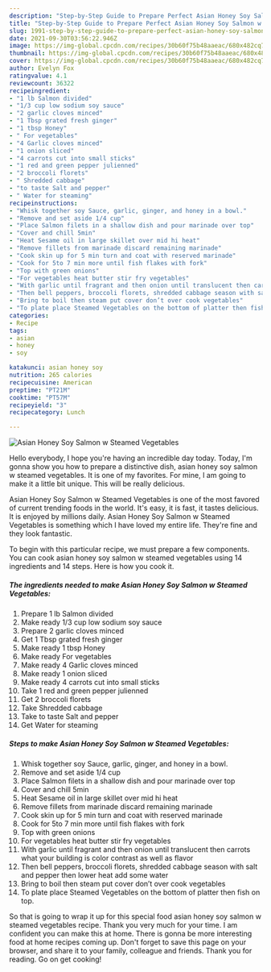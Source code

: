 ```yaml
---
description: "Step-by-Step Guide to Prepare Perfect Asian Honey Soy Salmon w Steamed Vegetables"
title: "Step-by-Step Guide to Prepare Perfect Asian Honey Soy Salmon w Steamed Vegetables"
slug: 1991-step-by-step-guide-to-prepare-perfect-asian-honey-soy-salmon-w-steamed-vegetables
date: 2021-09-30T03:56:22.946Z
image: https://img-global.cpcdn.com/recipes/30b60f75b48aaeac/680x482cq70/asian-honey-soy-salmon-w-steamed-vegetables-recipe-main-photo.jpg
thumbnail: https://img-global.cpcdn.com/recipes/30b60f75b48aaeac/680x482cq70/asian-honey-soy-salmon-w-steamed-vegetables-recipe-main-photo.jpg
cover: https://img-global.cpcdn.com/recipes/30b60f75b48aaeac/680x482cq70/asian-honey-soy-salmon-w-steamed-vegetables-recipe-main-photo.jpg
author: Evelyn Fox
ratingvalue: 4.1
reviewcount: 36322
recipeingredient:
- "1 lb Salmon divided"
- "1/3 cup low sodium soy sauce"
- "2 garlic cloves minced"
- "1 Tbsp grated fresh ginger"
- "1 tbsp Honey"
- " For vegetables"
- "4 Garlic cloves minced"
- "1 onion sliced"
- "4 carrots cut into small sticks"
- "1 red and green pepper julienned"
- "2 broccoli florets"
- " Shredded cabbage"
- "to taste Salt and pepper"
- " Water for steaming"
recipeinstructions:
- "Whisk together soy Sauce, garlic, ginger, and honey in a bowl."
- "Remove and set aside 1/4 cup"
- "Place Salmon filets in a shallow dish and pour marinade over top"
- "Cover and chill 5min"
- "Heat Sesame oil in large skillet over mid hi heat"
- "Remove fillets from marinade discard remaining marinade"
- "Cook skin up for 5 min turn and coat with reserved marinade"
- "Cook for 5to 7 min more until fish flakes with fork"
- "Top with green onions"
- "For vegetables heat butter stir fry vegetables"
- "With garlic until fragrant and then onion until translucent then carrots what your building is color contrast as well as flavor"
- "Then bell peppers, broccoli florets, shredded cabbage season with salt and pepper then lower heat add some water"
- "Bring to boil then steam put cover don’t over cook vegetables"
- "To plate place Steamed Vegetables on the bottom of platter then fish on top."
categories:
- Recipe
tags:
- asian
- honey
- soy

katakunci: asian honey soy 
nutrition: 265 calories
recipecuisine: American
preptime: "PT21M"
cooktime: "PT57M"
recipeyield: "3"
recipecategory: Lunch

---
```



![Asian Honey Soy Salmon w Steamed Vegetables](https://img-global.cpcdn.com/recipes/30b60f75b48aaeac/680x482cq70/asian-honey-soy-salmon-w-steamed-vegetables-recipe-main-photo.jpg)

Hello everybody, I hope you're having an incredible day today. Today, I'm gonna show you how to prepare a distinctive dish, asian honey soy salmon w steamed vegetables. It is one of my favorites. For mine, I am going to make it a little bit unique. This will be really delicious.



Asian Honey Soy Salmon w Steamed Vegetables is one of the most favored of current trending foods in the world. It's easy, it is fast, it tastes delicious. It is enjoyed by millions daily. Asian Honey Soy Salmon w Steamed Vegetables is something which I have loved my entire life. They're fine and they look fantastic.


To begin with this particular recipe, we must prepare a few components. You can cook asian honey soy salmon w steamed vegetables using 14 ingredients and 14 steps. Here is how you cook it.

<!--inarticleads1-->

##### The ingredients needed to make Asian Honey Soy Salmon w Steamed Vegetables:

1. Prepare 1 lb Salmon divided
1. Make ready 1/3 cup low sodium soy sauce
1. Prepare 2 garlic cloves minced
1. Get 1 Tbsp grated fresh ginger
1. Make ready 1 tbsp Honey
1. Make ready  For vegetables
1. Make ready 4 Garlic cloves minced
1. Make ready 1 onion sliced
1. Make ready 4 carrots cut into small sticks
1. Take 1 red and green pepper julienned
1. Get 2 broccoli florets
1. Take  Shredded cabbage
1. Take to taste Salt and pepper
1. Get  Water for steaming




<!--inarticleads2-->

##### Steps to make Asian Honey Soy Salmon w Steamed Vegetables:

1. Whisk together soy Sauce, garlic, ginger, and honey in a bowl.
1. Remove and set aside 1/4 cup
1. Place Salmon filets in a shallow dish and pour marinade over top
1. Cover and chill 5min
1. Heat Sesame oil in large skillet over mid hi heat
1. Remove fillets from marinade discard remaining marinade
1. Cook skin up for 5 min turn and coat with reserved marinade
1. Cook for 5to 7 min more until fish flakes with fork
1. Top with green onions
1. For vegetables heat butter stir fry vegetables
1. With garlic until fragrant and then onion until translucent then carrots what your building is color contrast as well as flavor
1. Then bell peppers, broccoli florets, shredded cabbage season with salt and pepper then lower heat add some water
1. Bring to boil then steam put cover don’t over cook vegetables
1. To plate place Steamed Vegetables on the bottom of platter then fish on top.




So that is going to wrap it up for this special food asian honey soy salmon w steamed vegetables recipe. Thank you very much for your time. I am confident you can make this at home. There is gonna be more interesting food at home recipes coming up. Don't forget to save this page on your browser, and share it to your family, colleague and friends. Thank you for reading. Go on get cooking!
